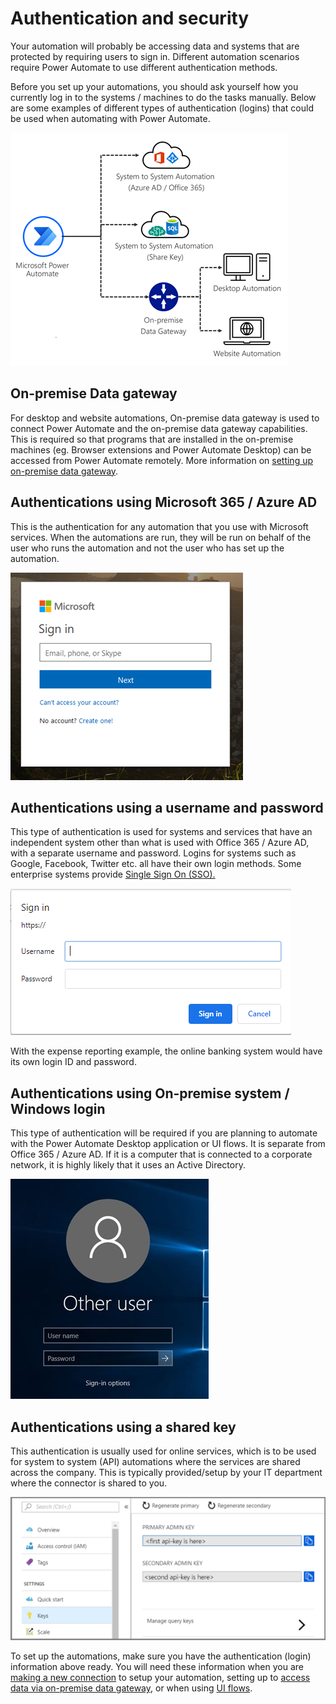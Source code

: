 # Authentication and security

Your automation will probably be accessing data and systems that are protected
by requiring users to sign in. Different automation scenarios require Power
Automate to use different authentication methods.

Before you set up your automations, you should ask yourself how you currently
log in to the systems / machines to do the tasks manually. Below are some
examples of different types of authentication (logins) that could be used when
automating with Power Automate.

![Different types of automation](media/automation-types.png "Different types of automation")

## On-premise Data gateway

For desktop and website automations, On-premise data gateway is used to connect
Power Automate and the on-premise data gateway capabilities. This is required so
that programs that are installed in the on-premise machines (eg. Browser
extensions and Power Automate Desktop) can be accessed from Power Automate
remotely. More information on [setting up on-premise data
gateway](https://docs.microsoft.com/data-integration/gateway/service-gateway-install).

## Authentications using Microsoft 365 / Azure AD

This is the authentication for any automation that you use with Microsoft
services. When the automations are run, they will be run on behalf of the user
who runs the automation and not the user who has set up the automation.

![Azure AD login screen](media/azure-ad-login.png "Azure AD login screen")

## Authentications using a username and password

This type of authentication is used for systems and services that have an
independent system other than what is used with Office 365 / Azure AD, with a
separate username and password. Logins for systems such as Google, Facebook,
Twitter etc. all have their own login methods. Some enterprise systems provide
[Single Sign On
(SSO).](https://docs.microsoft.com/azure/active-directory/manage-apps/what-is-single-sign-on)

![Browser login popup](media/browser-login.png "Browser login popup")

With the expense reporting example, the online banking system would have its own
login ID and password.

## Authentications using On-premise system / Windows login

This type of authentication will be required if you are planning to automate
with the Power Automate Desktop application or UI flows. It is separate from
Office 365 / Azure AD. If it is a computer that is connected to a corporate
network, it is highly likely that it uses an Active Directory.

![Windows logging screen](media/windows-login.jpg "Windows logging screen")

## Authentications using a shared key

This authentication is usually used for online services, which is to be used for
system to system (API) automations where the services are shared across the
company. This is typically provided/setup by your IT department where the
connector is shared to you.

![API keys in Azure portal](media/azure-api-key.png "API keys in Azure portal")

To set up the automations, make sure you have the authentication (login)
information above ready. You will need these information when you are [making a
new
connection](https://docs.microsoft.com/power-automate/add-manage-connections) to
setup your automation, setting up to [access data via on-premise data
gateway](https://docs.microsoft.com/power-automate/add-manage-connections#connect-to-your-data-through-an-on-premises-data-gateway),
or when using [UI
flows](https://docs.microsoft.com/power-automate/ui-flows/overview).
